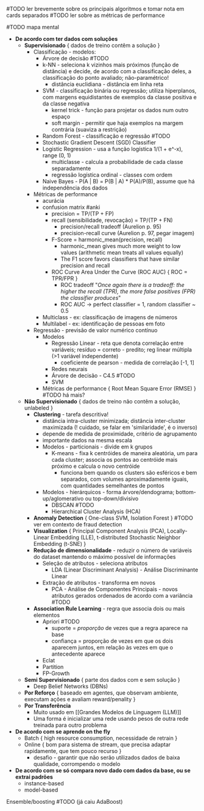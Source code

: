 #TODO ler brevemente sobre os principais algoritmos e tomar nota em cards separados
#TODO ler sobre as métricas de performance

#TODO mapa mental
* **De acordo com ter dados com soluções**
	* **Supervisionado** { dados de treino contêm a solução }
		* Classificação - modelos:
			* Árvore de decisão #TODO
			* k-NN - seleciona k vizinhos mais próximos (função de distância) e decide, de acordo com a classificação deles, a classificação do ponto avaliado; não-paramétrico!
				* distância euclidiana - distância em linha reta
			* SVM - classificação binária ou regressão; utiliza hiperplanos, com margens equidistantes de exemplos da classe positiva e da classe negativa
				* kernel trick - função para projetar os dados num outro espaço
				* soft margin - permitir que haja exemplos na margem contrária (suaviza a restrição)
			* Random Forest - classificação e regressão #TODO
			* Stochastic Gradient Descent (SGD) Classifier
			* Logistic Regression - usa a função logística 1/(1 + e^-x), range (0, 1)
				* multiclasse - calcula a probabilidade de cada classe separadamente
				* regressão logística ordinal - classes com ordem
			* Naive Bayes - P(A | B) = P(B | A) * P(A)/P(B), assume que há independência dos dados
		* Métricas de performance
			* acurácia
			* confusion matrix #anki
				* precision = TP/(TP + FP)
				* recall (sensibilidade, revocação) = TP/(TP + FN)
					* precision/recall tradeoff (Aurelion p. 95)
					* precision-recall curve (Aurelion p. 97, pegar imagem)
				* F-Score = harmonic_mean(precision, recall)
					* harmonic_mean gives much more weight to low values (arithmetic mean treats all values equally)
					* The F1 score favors classifiers that have similar precision and recall
				* ROC Curve Area Under the Curve (ROC AUC) { ROC = TPR/FPR } 
					* ROC tradeoff "*Once again there is a tradeoff: the higher the recall (TPR), the more false positives (FPR) the classifier produces*"
					* ROC AUC -> perfect classifier = 1, random classifier ~ 0.5
			* Multiclass - ex: classificação de imagens de números
			* Multilabel - ex: identificação de pessoas em foto
		* Regressão - previsão de valor numérico contínuo
			* Modelos
				* Regressão Linear - reta que denota correlação entre variáveis; resíduo = correto - predito; reg linear múltipla (>1 variável independente)
					* coeficiente de pearson - medida de correlação [-1, 1]
				* Redes neurais
				* Árvore de decisão - C4.5 #TODO
				* SVM
			* Métricas de performance { Root Mean Square Error (RMSE) } #TODO há mais?
	* **Não Supervisionado** { dados de treino não contêm a solução, unlabeled }
		* **Clustering** - tarefa descritiva!
			* distância intra-cluster minimizada; distância inter-cluster maximizada (! cuidado, se falar em 'similaridade', é o inverso)
			* depende de medida de proximidade, critério de agrupamento
			* importante dados na mesma escala
			* Modelos - particionais - divide em k grupos
				* K-means - fixa k centróides de maneira aleatória, um para cada cluster; associa os pontos ao centróide mais próximo e calcula o novo centróide
					* funciona bem quando os clusters são esféricos e bem separados, com volumes aproximadamente iguais, com quantidades semelhantes de pontos
			* Modelos - hierárquicos - forma árvore/dendograma; bottom-up/aglomerativo ou top-down/divisivo
				* DBSCAN #TODO 
				* Hierarchical Cluster Analysis (HCA)
		* **Anomaly Detection** { One-class SVM, Isolation Forest } #TODO ver em contexto de fraud detection
		* **Visualization** { Principal Component Analysis (PCA), Locally-Linear Embedding (LLE), t-distributed Stochastic Neighbor Embedding (t-SNE) }
		* **Redução de dimensionalidade** - reduzir o número de variáveis do dataset mantendo o máximo possível de informações
			* Seleção de atributos - seleciona atributos
				* LDA (Linear Discriminant Analysis) - Análise Discriminante Linear
			* Extração de atributos - transforma em novos
				* PCA - Análise de Componentes Principais - novos atributos gerados ordenados de acordo com a variância #TODO
		* **Association Rule Learning** - regra que associa dois ou mais elementos
			* Apriori #TODO
				* suporte = *proporção* de vezes que a regra aparece na base
				* confiança = proporção de vezes em que os dois aparecem juntos, em relação às vezes em que o antecedente aparece
			* Eclat
			* Partition
			* FP-Growth
	* **Semi Supervisionado** { parte dos dados com e sem solução }
		* Deep Belief Networks (DBNs)
	* **Por Reforço** { baseado em agentes, que observam ambiente, executam ações e avaliam reward/penality }
	* **Por Transferência**
		* Muito usado em [[Grandes Modelos de Linguagem (LLM)]]
		* Uma forma é inicializar uma rede usando pesos de outra rede treinada para outro problema
* **De acordo com se aprende on the fly** 
	* Batch { high resource consumption, necessidade de retrain }
	* Online { bom para sistema de stream, que precisa adaptar rapidamente, que tem pouco recurso }
		* desafio - garantir que não serão utilizados dados de baixa qualidade, corrompendo o modelo
* **De acordo com se só compara novo dado com dados da base, ou se extrai padrões**
	* instance-based
	* model-based

Ensemble/boosting #TODO (já caiu AdaBoost)